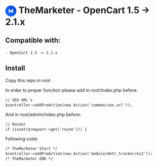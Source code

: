 # <img style="height:35px;vertical-align: middle;" src="https://github.com/the-marketer/OpenCart-System/blob/latest/library/mktr/logo.png" alt="TheMarketer"> TheMarketer - OpenCart 1.5 -> 2.1.x

## Compatible with:
    - OpenCart 1.5 -> 2.1.x

## Install
Copy this repo in root

In order to proper function please add in root/index.php before:
```
// SEO URL's
$controller->addPreAction(new Action('common/seo_url'));
```
And in root/admin/index.php before:
```
// Router
if (isset($request->get['route'])) {
```

Following code:
```
/* TheMarketer Start */
$controller->addPreAction(new Action('module/mktr_tracker/oc2'));
/* TheMarketer END */
````
